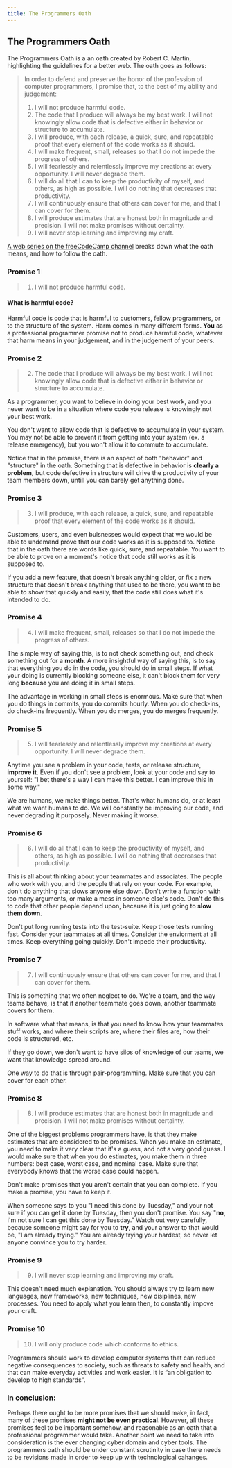 ```yaml
---
title: The Programmers Oath
---
```

## The Programmers Oath

The Programmers Oath is a an oath created by Robert C. Martin, highlighting the guidelines for a better web. The oath goes as follows:

>In order to defend and preserve the honor of the profession of computer programmers,
>I promise that, to the best of my ability and judgement:
>1. I will not produce harmful code.
>2. The code that I produce will always be my best work. I will not knowingly allow code that is defective either in behavior or structure to accumulate.
>3. I will produce, with each release, a quick, sure, and repeatable proof that every element of the code works as it should.
>4. I will make frequent, small, releases so that I do not impede the progress of others.
>5. I will fearlessly and relentlessly improve my creations at every opportunity. I will never degrade them.
>6. I will do all that I can to keep the productivity of myself, and others, as high as possible. I will do nothing that decreases that productivity.
>7. I will continuously ensure that others can cover for me, and that I can cover for them.
>8. I will produce estimates that are honest both in magnitude and precision. I will not make promises without certainty.
>9. I will never stop learning and improving my craft.

<a href='https://www.youtube.com/watch?v=36NgPu9OyRM' target='_blank' rel='nofollow'>A web series on the freeCodeCamp channel</a> breaks down what the oath means, and how to follow the oath.

### Promise 1
>1. I will not produce harmful code.

#### What is harmful code?

Harmful code is code that is harmful to customers, fellow programmers, or to the structure of the system.
Harm comes in many different forms. <b>You</b> as a professional programmer promise not to produce harmful code, whatever that harm means in your judgement, and in the judgement of your peers.

### Promise 2
>2. The code that I produce will always be my best work. I will not knowingly allow code that is defective either in behavior or structure to accumulate.

As a programmer, you want to believe in doing your best work, and you never want to be in a situation where code you release is knowingly not your best work.

You don't want to allow code that is defective to accumulate in your system. You may not be able to prevent it from getting into your system (ex. a release emergency), but you won't allow it to commute to accumulate. 

Notice that in the promise, there is an aspect of both "behavior" and "structure" in the oath.  Something that is defective in behavior is <b>clearly a problem,</b> but code defective in structure will drive the productivity of your team members down, untill you can barely get anything done.

### Promise 3
>3. I will produce, with each release, a quick, sure, and repeatable proof that every element of the code works as it should.

Customers, users, and even buisnesses would expect that we would be able to undemand prove that our code works as it is supposed to. Notice that in the oath there are words like quick, sure, and repeatable. You want to be able to prove on a moment's notice that code still works as it is supposed to.

If you add a new feature, that doesn't break anything older, or fix a new structure that doesn't break anything that used to be there, you want to be able to show that quickly and easily, that the code still does what it's intended to do. 

### Promise 4
> 4. I will make frequent, small, releases so that I do not impede the progress of others.

The simple way of saying this, is to not check something out, and check something out for a <b>month</b>. A more insightful way of saying this, is to say that everything you do in the code, you should do in small steps. If what your doing is currently blocking someone else, it can't block them for very long <b>because</b> you are doing it in small steps. 

The advantage in working in small steps is enormous. Make sure that when you do things in commits, you do commits hourly. When you do check-ins, do check-ins frequently. When you do merges, you do merges frequently. 

### Promise 5

>5. I will fearlessly and relentlessly improve my creations at every opportunity. I will never degrade them.

Anytime you see a problem in your code, tests, or release structure, <b>improve it</b>. Even if you don't see a problem, look at your code and say to yourself: "I bet there's a way I can make this better. I can improve this in some way."

We are humans, we make things better. That's what humans do, or at least what we want humans to do. We will constantly be improving our code, and never degrading it purposely. Never making it worse. 

### Promise 6
> 6. I will do all that I can to keep the productivity of myself, and others, as high as possible. I will do nothing that decreases that productivity.

This is all about thinking about your teammates and associates. The people who work with you, and the people that rely on your code. For example, don't do anything that slows anyone else down. Don't write a function with too many arguments, or make a mess in someone else's code. Don't do this to code that other people depend upon, because it is just going to <b>slow them down</b>.

Don't put long running tests into the test-suite. Keep those tests running fast. Consider your teammates at all times. Consider the enviorment at all times. Keep everything going quickly. Don't impede their productivity.

### Promise 7
>7. I will continuously ensure that others can cover for me, and that I can cover for them.

This is something that we often neglect to do. We're a team, and the way teams behave, is that if another teammate goes down, another teammate covers for them.

In software what that means, is that you need to know how your teammates stuff works, and where their scripts are, where their files are, how their code is structured, etc. 

If they go down, we don't want to have silos of knowledge of our teams, we want that knowledge spread around.

One way to do that is through pair-programming. Make sure that you can cover for each other. 

### Promise 8
> 8. I will produce estimates that are honest both in magnitude and precision. I will not make promises without certainty.

One of the biggest problems programmers have, is that they make estimates that are considered to be promises. When you make an estimate, you need to make it very clear that it's a guess, and not a very good guess. I would make sure that when you do estimates, you make them in three numbers: best case, worst case, and nominal case. Make sure that everybody knows that the worse case could happen.

Don't make promises that you aren't certain that you can complete. If you make a promise, you have to keep it.

When someone says to you "I need this done by Tuesday," and your not sure if you can get it done by Tuesday, then you don't promise. You say "<b>no</b>, I'm not sure I can get this done by Tuesday." Watch out very carefully, because someone might say for you to <b>try</b>, and your answer to that would be, "I am already trying."  You are already trying your hardest, so never let anyone convince you to try harder.

### Promise 9
> 9. I will never stop learning and improving my craft.

This doesn't need much explanation. You should always try to learn new languages, new frameworks, new techniques, new disiplines, new processes. You need to apply what you learn then, to constantly impove your craft. 

### Promise 10
>10. I will only produce code which conforms to ethics.

Programmers should work to develop computer systems that can reduce negative consequences to society, such as threats to safety and health, and that can make everyday activities and work easier. It is “an obligation to develop to high standards".

### <b>In conclusion:</b>
Perhaps there ought to be more promises that we should make, in fact, many of these promises <b>might not be even practical</b>. However, all these promises feel to be important somehow, and reasonable as an oath that a professional programmer would take. Another point we need to take into consideration is the ever changing cyber domain and cyber tools. The programmers oath should be under constant scrutinity in case there needs to be revisions made in order to keep up with technological cahanges.


